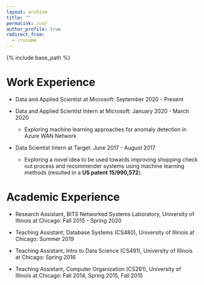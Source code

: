 ```yaml
---
layout: archive
title: ""
permalink: /cv/
author_profile: true
redirect_from:
  - /resume
---
```


{% include base_path %}

<!---Education--->
<!--- ======--->
<!---* B.S. in GitHub, GitHub University, 2012--->
<!---* M.S. in Jekyll, GitHub University, 2014--->
<!---* Ph.D in Version Control Theory, GitHub University, 2018 (expected)--->

Work Experience
=====
* Data and Applied Scientist at Microsoft: September 2020 - Present

* Data and Applied Scientist Intern at Microsoft: January 2020 - March 2020 
	* Exploring machine learning approaches for anomaly detection in Azure WAN Network

* Data Scientist Intern at Target: June 2017 - August 2017 
	* Exploring a novel idea to be used towards improving shopping check out process and recommender systems using machine learning methods (resulted in a **US patent 15/990,572**).

Academic Experience
======
* Research Assistant, BITS Networked Systems Laboratory, University of Illinois at Chicago: Fall 2015 - Spring 2020 

* Teaching Assistant, Database Systems (CS480), University of Illinois at Chicago: Summer 2019

* Teaching Assistant, Intro to Data Science (CS491), University of Illinois at Chicago: Spring 2016

* Teaching Assistant, Computer Organization (CS261), University of Illinois at Chicago: Fall 2014, Spring 2015, Fall 2015
  
<!---Skills
======
* Skill 1
* Skill 2
  * Sub-skill 2.1
  * Sub-skill 2.2
  * Sub-skill 2.3
* Skill 3--->

<!---Publications
======
  <ul>{% for post in site.publications %}
    {% include archive-single-cv.html %}
  {% endfor %}</ul>
  
Talks
======
  <ul>{% for post in site.talks %}
    {% include archive-single-talk-cv.html %}
  {% endfor %}</ul>
  
Teaching
======
  <ul>{% for post in site.teaching %}
    {% include archive-single-cv.html %}
  {% endfor %}</ul>
  
Service and leadership
======
* Currently signed in to 43 different slack teams--->
